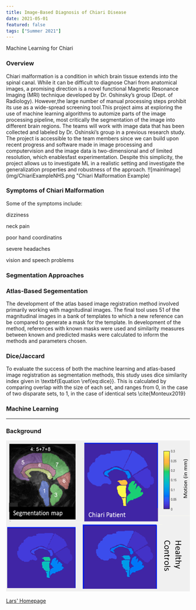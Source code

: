 ```yaml
---
title: Image-Based Diagnosis of Chiari Disease
date: 2021-05-01
featured: false
tags: ["Summer 2021"]
---
```


Machine Learning for Chiari

<!--more-->

### Overview
Chiari malformation is a condition in which brain tissue extends into the spinal canal.  While it can be difficult to diagnose Chari  from  anatomical  images,  a  promising  direction  is  a  novel  functional  Magnetic Resonance Imaging (MRI) technique developed by Dr.  Oshinsky’s group (Dept.  of Radiology).  However,the large number of manual processing steps prohibit its use as a wide-spread screening tool.This  project  aims  at  exploring  the  use  of  machine  learning  algorithms  to  automize  parts  of the image processing pipeline,  most critically the segmentation of the image into different brain regions.  The teams will work with image data that has been collected and labeled by Dr.  Oshinski’s group in a previous research study.  The project is accessible to the team members since we can build  upon  recent  progress  and  software  made  in  image  processing  and  computervision and the image data is two-dimensional and of limited resolution, which enablesfast experimentation.  Despite this simplicity, the project allows us to investigate ML in a realistic setting and investigate the generalization properties and robustness of the approach.
!![mainImage](img/ChiariExampleNHS.png "Chiari Malformation Example)

### Symptoms of Chiari Malformation 
Some of the symptoms include: 

dizziness

neck pain                 

poor hand coordinatins                  

severe headaches

vision and speech problems 

### Segmentation Approaches
### Atlas-Based Segementation
   The development of the atlas based image registration method involved primarily working with magnitudinal images. The final tool uses 51 of the magnitudinal images in a bank of templates to which a new reference can be compared to generate a mask for the template. In development of the method, references with known masks were used and similarity measures between known and predicted masks were calculated to inform the methods and parameters chosen.

### Dice/Jaccard
To evaluate the success of both the machine learning and atlas-based image registration as segmentation methods, this study uses dice similarity index given in \textbf{Equation \ref{eq:dice}}. This is calculated by comparing overlap with the size of each set, and ranges from 0, in the case of two disparate sets, to 1, in the case of identical sets \cite{Monteux2019}

### Machine Learning 

---
### Background

![mainImage](img/Chiari-Synergy.png "Chiari Synergy")

[Lars' Homepage](https://www.mathcs.emory.edu/~lruthot/)



